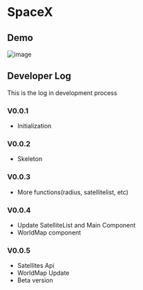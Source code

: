 # SpaceX


## Demo
![image]()

## Developer Log
This is the log in development process
### V0.0.1
* Initialization
### V0.0.2
* Skeleton
### V0.0.3
* More functions(radius, satellitelist, etc)
### V0.0.4
* Update SatelliteList and Main Component
* WorldMap component
### V0.0.5
* Satellites Api
* WorldMap Update
* Beta version


